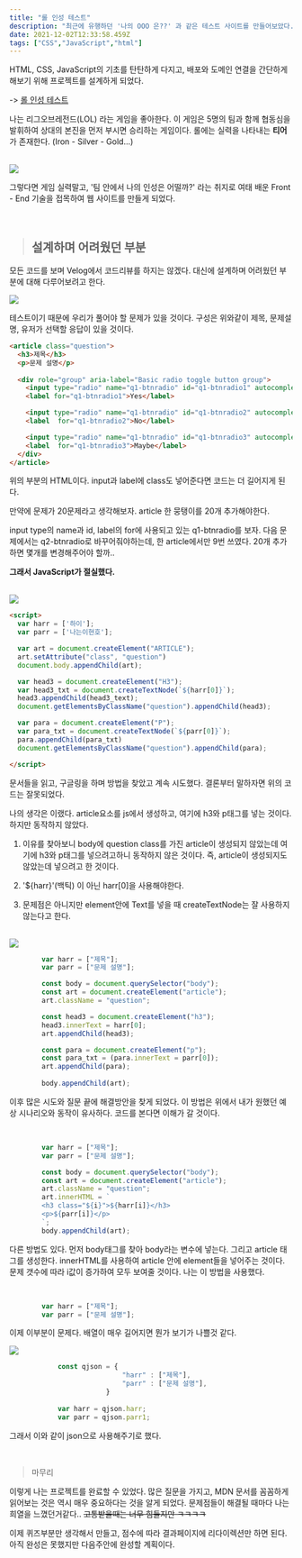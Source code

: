 ```yaml
---
title: "롤 인성 테스트"
description: "최근에 유행하던 '나의 OOO 은??' 과 같은 테스트 사이트를 만들어보았다."
date: 2021-12-02T12:33:58.459Z
tags: ["CSS","JavaScript","html"]
---
```

HTML, CSS, JavaScript의 기초를 탄탄하게 다지고, 배포와 도메인 연결을 간단하게 해보기 위해 프로젝트를 설계하게 되었다.

-> [롤 인성 테스트](https://loltest.shop/)
 
나는 리그오브레전드(LOL) 라는 게임을 좋아한다. 이 게임은 5명의 팀과 함께 협동심을 발휘하여 상대의 본진을 먼저 부시면 승리하는 게임이다. 롤에는 실력을 나타내는 **티어** 가 존재한다. (Iron - Silver - Gold...)

<br>

<img src="https://cdn.pixabay.com/photo/2017/10/13/12/29/hands-2847508_960_720.jpg" />

<br>

그렇다면 게임 실력말고, '팀 안에서 나의 인성은 어떨까?' 라는 취지로 여태 배운 Front - End 기술을 접목하여 웹 사이트를 만들게 되었다.

<br>

>## 설계하며 어려웠던 부분

모든 코드를 보며 Velog에서 코드리뷰를 하지는 않겠다. 대신에 설계하며 어려웠던 부분에 대해 다루어보려고 한다.

![](/images/dbfafd19-7050-40a3-a8d4-1cf19216da91-image.png)

테스트이기 때문에 우리가 풀어야 할 문제가 있을 것이다. 구성은 위와같이 제목, 문제설명, 유저가 선택할 응답이 있을 것이다.

```html
<article class="question">
  <h3>제목</h3>
  <p>문제 설명</p>
  
  <div role="group" aria-label="Basic radio toggle button group">
    <input type="radio" name="q1-btnradio" id="q1-btnradio1" autocomplete="off">
    <label for="q1-btnradio1">Yes</label>

    <input type="radio" name="q1-btnradio" id="q1-btnradio2" autocomplete="off">
    <label  for="q1-btnradio2">No</label>

    <input type="radio" name="q1-btnradio" id="q1-btnradio3" autocomplete="off">
    <label  for="q1-btnradio3">Maybe</label>
  </div>
</article>
```

위의 부분의 HTML이다. input과 label에 class도 넣어준다면 코드는 더 길어지게 된다.

만약에 문제가 20문제라고 생각해보자. article 한 뭉탱이를 20개 추가해야한다.

input type의 name과 id, label의 for에 사용되고 있는 q1-btnradio를 보자. 다음 문제에서는 q2-btnradio로 바꾸어줘야하는데, 한 article에서만 9번 쓰였다. 20개 추가하면 몇개를 변경해주어야 할까..

**그래서 JavaScript가 절실했다.**

<br>

<img src="https://blog.kakaocdn.net/dn/O4n0o/btriUtLepTN/MtrkSnOGvKZGg40Xh4DnL0/img.png" />

<br>

```html
<script>
  var harr = ['하이'];
  var parr = ['나는이현호'];

  var art = document.createElement("ARTICLE");
  art.setAttribute("class", "question")
  document.body.appendChild(art);

  var head3 = document.createElement("H3");
  var head3_txt = document.createTextNode(`${harr[0]}`);
  head3.appendChild(head3_text);
  document.getElementsByClassName("question").appendChild(head3);

  var para = document.createElement("P");
  var para_txt = document.createTextNode(`${parr[0]}`);
  para.appendChild(para_txt)
  document.getElementsByClassName("question").appendChild(para);

</script>
```

문서들을 읽고, 구글링을 하며 방법을 찾았고 계속 시도했다. 결론부터 말하자면 위의 코드는 잘못되었다.

나의 생각은 이랬다. article요소를 js에서 생성하고, 여기에 h3와 p태그를 넣는 것이다. 하지만 동작하지 않았다. 

1. 이유를 찾아보니 body에 question class를 가진 article이 생성되지 않았는데 여기에 h3와 p태그를 넣으려고하니 동작하지 않은 것이다. 즉, article이 생성되지도 않았는데 넣으려고 한 것이다.

2. '${harr}'(백틱) 이 아닌 harr[0]을 사용해야한다.

3. 문제점은 아니지만 element안에 Text를 넣을 때 createTextNode는 잘 사용하지 않는다고 한다.

<br>


<img src="https://t1.daumcdn.net/cfile/tistory/2509774557B5438E10" />

```js
        var harr = ["제목"];
        var parr = ["문제 설명"];

        const body = document.querySelector("body");
        const art = document.createElement("article");
        art.className = "question";

        const head3 = document.createElement("h3");
        head3.innerText = harr[0];
        art.appendChild(head3);

        const para = document.createElement("p");
        const para_txt = (para.innerText = parr[0]);
        art.appendChild(para);
        
        body.appendChild(art);
```

이후 많은 시도와 질문 끝에 해결방안을 찾게 되었다. 이 방법은 위에서 내가 원했던 예상 시나리오와 동작이 유사하다. 코드를 본다면 이해가 갈 것이다.

<br>

```js
        var harr = ["제목"];
        var parr = ["문제 설명"];

        const body = document.querySelector("body");
        const art = document.createElement("article");
        art.className = "question";
        art.innerHTML = `
        <h3 class="${i}">${harr[i]}</h3>
        <p>${parr[i]}</p>
        `;
        body.appendChild(art);
```

다른 방법도 있다. 
먼저 body태그를 찾아 body라는 변수에 넣는다. 
그리고 article 태그를 생성한다. 
innerHTML를 사용하여 article 안에 element들을 넣어주는 것이다.
문제 갯수에 따라 i값이 증가하여 모두 보여줄 것이다.
나는 이 방법을 사용했다.

<br>

```js
        var harr = ["제목"];
        var parr = ["문제 설명"];
```

이제 이부분이 문제다. 배열이 매우 길어지면 뭔가 보기가 나쁠것 같다.

<img src="https://www.opc-router.de/wp-content/uploads/2020/08/what-is-json_600x250px.jpg" />

```js
            const qjson = {
                            "harr" : ["제목"],
                            "parr" : ["문제 설명"],
                        }
                        
            var harr = qjson.harr;
            var parr = qjson.parr1;
```

그래서 이와 같이 json으로 사용해주기로 했다.

<br>

> 마무리

이렇게 나는 프로젝트를 완료할 수 있었다. 많은 질문을 가지고, MDN 문서를 꼼꼼하게 읽어보는 것은 역시 매우 중요하다는 것을 알게 되었다. 문제점들이 해결될 때마다 나는 희열을 느꼈던거같다.. ~~고통받을때는 너무 힘들지만 ㅋㅋㅋㅋ~~

이제 퀴즈부분만 생각해서 만들고, 점수에 따라 결과페이지에 리다이렉션만 하면 된다. 아직 완성은 못했지만 다음주안에 완성할 계획이다.

